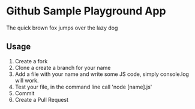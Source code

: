 # Github Sample Playground App
The quick brown fox jumps over the lazy dog

## Usage

1. Create a fork
1. Clone a create a branch for your name
1. Add a file with your name and write some JS code, simply console.log will work.
1. Test your file, in the command line call 'node [name].js'
1. Commit
1. Create a Pull Request
